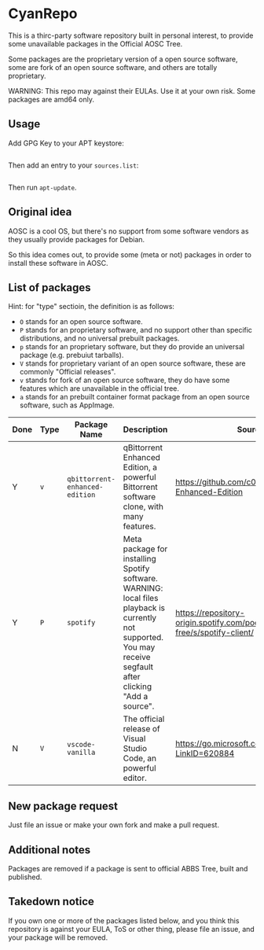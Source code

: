 # CyanRepo

This is a thirc-party software repository built in personal interest, to provide some unavailable packages in the Official AOSC Tree.

Some packages are the proprietary version of a open source software, <!-- like Visual Studio Code --> some are fork of an open source software, and others are totally proprietary.

WARNING: This repo may against their EULAs. Use it at your own risk. Some packages are amd64 only.

## Usage

Add GPG Key to your APT keystore:

```

```

Then add an entry to your `sources.list`:

```

```

Then run `apt-update`.

## Original idea

AOSC is a cool OS, but there's no support from some software vendors as they usually provide packages for Debian. 

So this idea comes out, to provide some (meta or not) packages in order to install these software in AOSC.


## List of packages

Hint: for "type" sectioin, the definition is as follows:

- `O` stands for an open source software.
- `P` stands for an proprietary software, and no support other than specific distributions, and no universal prebuilt packages.
- `p` stands for an proprietary software, but they do provide an universal package (e.g. prebuiut tarballs).
- `V` stands for proprietary variant of an open source software, these are commonly "Official releases".
- `v` stands for fork of an open source software, they do have some features which are unavailable in the official tree.
- `a` stands for an prebuilt container format package from an open source software, such as AppImage.

| Done | Type | Package Name                   | Description                                                                                                                                                     | Source                                                                | Install path        | Available in |
| ---- | ---- | ------------------------------ | --------------------------------------------------------------------------------------------------------------------------------------------------------------- | --------------------------------------------------------------------- | ------------------- | ------------ |
| Y    | `v`  | `qbittorrent-enhanced-edition` | qBittorrent Enhanced Edition, a powerful Bittorrent software clone, with many features.                                                                         | https://github.com/c0re100/qBittorrent-Enhanced-Edition               | As is               | amd64, arm64 |
| Y    | `P`  | `spotify`                      | Meta package for installing Spotify software. WARNING: local files playback is currently not supported. You may receive segfault after clicking "Add a source". | https://repository-origin.spotify.com/pool/non-free/s/spotify-client/ | `/usr/lib/spotify/` | amd64 only   |
| N    | `V`  | `vscode-vanilla`               | The official release of Visual Studio Code, an powerful editor.                                                                                                 | https://go.microsoft.com/fwlink/?LinkID=620884                        | `/usr/lib/vscode/`  | amd64, arm64 |


## New package request

Just file an issue or make your own fork and make a pull request.

## Additional notes

Packages are removed if a package is sent to official ABBS Tree, built and published.

## Takedown notice

If you own one or more of the packages listed below, and you think this repository is against your EULA, ToS or other thing, please file an issue, and your package will be removed.


